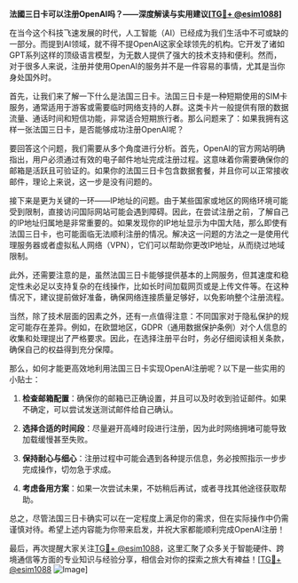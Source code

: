 **法國三日卡可以注册OpenAI吗？——深度解读与实用建议[[TG💪+ @esim1088](https://t.me/s/esim1088)]**

在当今这个科技飞速发展的时代，人工智能（AI）已经成为我们生活中不可或缺的一部分。而提到AI领域，就不得不提OpenAI这家全球领先的机构。它开发了诸如GPT系列这样的顶级语言模型，为无数人提供了强大的技术支持和便利。然而，对于很多人来说，注册并使用OpenAI的服务并不是一件容易的事情，尤其是当你身处国外时。

首先，让我们来了解一下什么是法国三日卡。法国三日卡是一种短期使用的SIM卡服务，通常适用于游客或需要临时网络支持的人群。这类卡片一般提供有限的数据流量、通话时间和短信功能，非常适合短期旅行者。那么问题来了：如果我拥有这样一张法国三日卡，是否能够成功注册OpenAI呢？

要回答这个问题，我们需要从多个角度进行分析。首先，OpenAI的官方网站明确指出，用户必须通过有效的电子邮件地址完成注册过程。这意味着你需要确保你的邮箱是活跃且可验证的。如果你的法国三日卡包含数据套餐，并且你可以正常接收邮件，理论上来说，这一步是没有问题的。

接下来是更为关键的一环——IP地址的问题。由于某些国家或地区的网络环境可能受到限制，直接访问国际网站可能会遇到障碍。因此，在尝试注册之前，了解自己的IP地址归属地是非常重要的。如果发现你的IP地址显示为中国大陆，那么即使有法国三日卡，也可能面临无法顺利注册的情况。解决这一问题的方法之一是使用代理服务器或者虚拟私人网络（VPN），它们可以帮助你更改IP地址，从而绕过地域限制。

此外，还需要注意的是，虽然法国三日卡能够提供基本的上网服务，但其速度和稳定性未必足以支持复杂的在线操作，比如长时间加载网页或是上传文件等。在这种情况下，建议提前做好准备，确保网络连接质量足够好，以免影响整个注册流程。

当然，除了技术层面的因素之外，还有一点值得注意：不同国家对于隐私保护的规定可能存在差异。例如，在欧盟地区，GDPR（通用数据保护条例）对个人信息的收集和处理提出了严格要求。因此，在选择注册平台时，务必仔细阅读相关条款，确保自己的权益得到充分保障。

那么，如何才能更高效地利用法国三日卡实现OpenAI注册呢？以下是一些实用的小贴士：

1. **检查邮箱配置**：确保你的邮箱已正确设置，并且可以及时收到验证邮件。如果不确定，可以尝试发送测试邮件给自己确认。
   
2. **选择合适的时间段**：尽量避开高峰时段进行注册，因为此时网络拥堵可能导致加载缓慢甚至失败。

3. **保持耐心与细心**：注册过程中可能会遇到各种提示信息，务必按照指示一步步完成操作，切勿急于求成。

4. **考虑备用方案**：如果一次尝试未果，不妨稍后再试，或者寻找其他途径获取帮助。

总之，尽管法国三日卡确实可以在一定程度上满足你的需求，但在实际操作中仍需谨慎对待。希望上述内容能为你带来启发，并祝大家都能顺利完成OpenAI注册！

最后，再次提醒大家关注[TG💪+ @esim1088](https://t.me/s/esim1088)，这里汇聚了众多关于智能硬件、跨境通信等方面的专业知识与经验分享，相信会对你的探索之旅大有裨益！[[TG💪+ @esim1088](https://t.me/s/esim1088) ![Image](https://i.postimg.cc/4NQfJmqS/Snipaste-2025-05-13-00-14-12.png)]